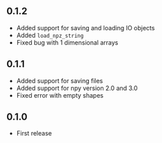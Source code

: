 ## 0.1.2

- Added support for saving and loading IO objects
- Added `load_npz_string`
- Fixed bug with 1 dimensional arrays

## 0.1.1

- Added support for saving files
- Added support for npy version 2.0 and 3.0
- Fixed error with empty shapes

## 0.1.0

- First release
